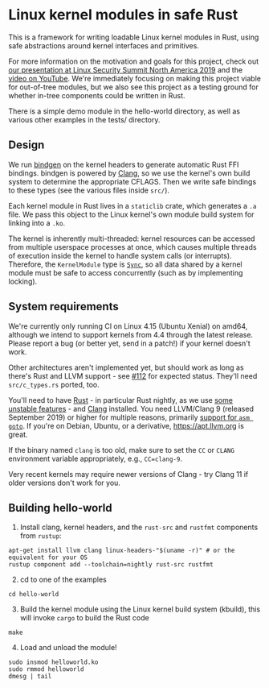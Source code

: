 # Linux kernel modules in safe Rust

This is a framework for writing loadable Linux kernel modules in Rust,
using safe abstractions around kernel interfaces and primitives.

For more information on the motivation and goals for this project, check
out [our presentation at Linux Security Summit North America
2019](https://ldpreload.com/p/kernel-modules-in-rust-lssna2019.pdf)
and the [video on YouTube](https://www.youtube.com/watch?v=RyY01fRyGhM).
We're immediately focusing on making this project viable for out-of-tree
modules, but we also see this project as a testing ground for whether
in-tree components could be written in Rust.

There is a simple demo module in the hello-world directory, as well as
various other examples in the tests/ directory.

## Design

We run [bindgen](https://github.com/rust-lang/rust-bindgen) on the
kernel headers to generate automatic Rust FFI bindings. bindgen is
powered by [Clang](https://clang.llvm.org), so we use the kernel's
own build system to determine the appropriate CFLAGS. Then we write safe
bindings to these types (see the various files inside `src/`).

Each kernel module in Rust lives in a `staticlib` crate, which generates
a `.a` file. We pass this object to the Linux kernel's own module build
system for linking into a `.ko`.

The kernel is inherently multi-threaded: kernel resources can be
accessed from multiple userspace processes at once, which causes
multiple threads of execution inside the kernel to handle system calls
(or interrupts). Therefore, the `KernelModule` type is
[`Sync`](https://doc.rust-lang.org/book/ch16-04-extensible-concurrency-sync-and-send.html),
so all data shared by a kernel module must be safe to access
concurrently (such as by implementing locking).

## System requirements

We're currently only running CI on Linux 4.15 (Ubuntu Xenial) on amd64,
although we intend to support kernels from 4.4 through the latest
release. Please report a bug (or better yet, send in a patch!) if your
kernel doesn't work.

Other architectures aren't implemented yet, but should work as long as
there's Rust and LLVM support - see [#112][]
for expected status. They'll need `src/c_types.rs` ported, too.

You'll need to have [Rust](https://www.rust-lang.org) - in particular
Rust nightly, as we use [some unstable
features](https://github.com/fishinabarrel/linux-kernel-module-rust/issues/41) -
and [Clang](https://clang.llvm.org) installed. You need LLVM/Clang 9
(released September 2019) or higher for multiple reasons, primarily
[support for `asm goto`][]. If you're on Debian, Ubuntu, or a derivative,
https://apt.llvm.org is great.

If the binary named `clang` is too old, make sure to set the `CC` or
`CLANG` environment variable appropriately, e.g., `CC=clang-9`.

Very recent kernels may require newer versions of Clang - try Clang 11
if older versions don't work for you.

[#112]: https://github.com/fishinabarrel/linux-kernel-module-rust/issues/112
[support for `asm goto`]: https://github.com/fishinabarrel/linux-kernel-module-rust/issues/123

## Building hello-world

1. Install clang, kernel headers, and the `rust-src` and `rustfmt` components
from `rustup`:

```
apt-get install llvm clang linux-headers-"$(uname -r)" # or the equivalent for your OS
rustup component add --toolchain=nightly rust-src rustfmt
```

2. cd to one of the examples

```
cd hello-world
```

3. Build the kernel module using the Linux kernel build system (kbuild), this
will invoke `cargo` to build the Rust code

```
make
```

4. Load and unload the module!

```
sudo insmod helloworld.ko
sudo rmmod helloworld
dmesg | tail
```
